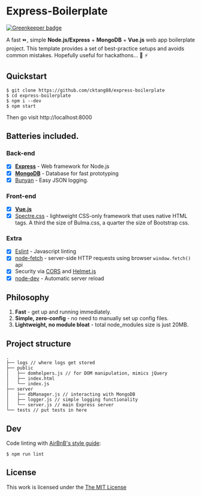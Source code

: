 
# Express-Boilerplate

[![Greenkeeper badge](https://badges.greenkeeper.io/cktang88/express-boilerplate.svg)](https://greenkeeper.io/)

A fast :fast_forward:, simple **Node.js/Express** + **MongoDB** + **Vue.js** web app boilerplate project. This template provides a set of best-practice setups and avoids common mistakes. Hopefully useful for hackathons... :pray: :zap: 

## Quickstart

```
$ git clone https://github.com/cktang88/express-boilerplate
$ cd express-boilerplate
$ npm i --dev
$ npm start
```
Then go visit http://localhost:8000

## Batteries included.

### Back-end
* [x] **[Express](https://github.com/expressjs/express)** - Web framework for Node.js
* [x] **[MongoDB](https://github.com/mongodb/node-mongodb-native)** - Database for fast prototyping
* [x] [Bunyan](https://github.com/trentm/node-bunyan) - Easy JSON logging.

### Front-end
* [x] **[Vue.js](https://vuejs.org/)**
* [x] [Spectre.css](https://picturepan2.github.io/spectre/index.html) - lightweight CSS-only framework that uses native HTML tags. A third the size of Bulma.css, a quarter the size of Bootstrap css.
### Extra
* [x] [Eslint](http://eslint.org/) - Javascript linting
* [x] [node-fetch](https://github.com/bitinn/node-fetch) - server-side HTTP requests using browser `window.fetch()` api
* [x] Security via [CORS](https://github.com/expressjs/cors) and [Helmet.js](https://helmetjs.github.io/)
* [x] [node-dev](https://github.com/fgnass/node-dev) - Automatic server reload

## Philosophy
1. **Fast** - get up and running immediately.
2. **Simple, zero-config** - no need to manually set up config files.
3. **Lightweight, no module bloat** - total node_modules size is just 20MB.

## Project structure
```
.
├── logs // where logs get stored
├── public
│   ├── domhelpers.js // for DOM manipulation, mimics jQuery
│   ├── index.html
│   └── index.js
├── server
│   ├── dbManager.js // interacting with MongoDB
│   ├── logger.js // simple logging functionality
│   └── server.js // main Express server
└── tests // put tests in here
```

## Dev
Code linting with [AirBnB's style guide](https://github.com/airbnb/javascript):
```
$ npm run lint
```

## License

This work is licensed under the [The MIT License](http://opensource.org/licenses/MIT)

